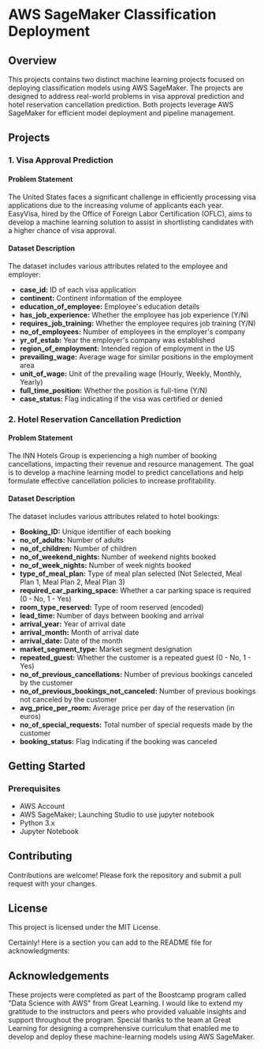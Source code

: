 
# AWS SageMaker Classification Deployment

## Overview

This projects contains two distinct machine learning projects focused on deploying classification models using AWS SageMaker. The projects are designed to address real-world problems in visa approval prediction and hotel reservation cancellation prediction. Both projects leverage AWS SageMaker for efficient model deployment and pipeline management.

## Projects

### 1. Visa Approval Prediction

#### Problem Statement
The United States faces a significant challenge in efficiently processing visa applications due to the increasing volume of applicants each year. EasyVisa, hired by the Office of Foreign Labor Certification (OFLC), aims to develop a machine learning solution to assist in shortlisting candidates with a higher chance of visa approval.

#### Dataset Description
The dataset includes various attributes related to the employee and employer:
- **case_id:** ID of each visa application
- **continent:** Continent information of the employee
- **education_of_employee:** Employee's education details
- **has_job_experience:** Whether the employee has job experience (Y/N)
- **requires_job_training:** Whether the employee requires job training (Y/N)
- **no_of_employees:** Number of employees in the employer's company
- **yr_of_estab:** Year the employer's company was established
- **region_of_employment:** Intended region of employment in the US
- **prevailing_wage:** Average wage for similar positions in the employment area
- **unit_of_wage:** Unit of the prevailing wage (Hourly, Weekly, Monthly, Yearly)
- **full_time_position:** Whether the position is full-time (Y/N)
- **case_status:** Flag indicating if the visa was certified or denied

### 2. Hotel Reservation Cancellation Prediction

#### Problem Statement
The INN Hotels Group is experiencing a high number of booking cancellations, impacting their revenue and resource management. The goal is to develop a machine learning model to predict cancellations and help formulate effective cancellation policies to increase profitability.

#### Dataset Description
The dataset includes various attributes related to hotel bookings:
- **Booking_ID:** Unique identifier of each booking
- **no_of_adults:** Number of adults
- **no_of_children:** Number of children
- **no_of_weekend_nights:** Number of weekend nights booked
- **no_of_week_nights:** Number of week nights booked
- **type_of_meal_plan:** Type of meal plan selected (Not Selected, Meal Plan 1, Meal Plan 2, Meal Plan 3)
- **required_car_parking_space:** Whether a car parking space is required (0 - No, 1 - Yes)
- **room_type_reserved:** Type of room reserved (encoded)
- **lead_time:** Number of days between booking and arrival
- **arrival_year:** Year of arrival date
- **arrival_month:** Month of arrival date
- **arrival_date:** Date of the month
- **market_segment_type:** Market segment designation
- **repeated_guest:** Whether the customer is a repeated guest (0 - No, 1 - Yes)
- **no_of_previous_cancellations:** Number of previous bookings canceled by the customer
- **no_of_previous_bookings_not_canceled:** Number of previous bookings not canceled by the customer
- **avg_price_per_room:** Average price per day of the reservation (in euros)
- **no_of_special_requests:** Total number of special requests made by the customer
- **booking_status:** Flag indicating if the booking was canceled

## Getting Started

### Prerequisites
- AWS Account
- AWS SageMaker; Launching Studio to use jupyter notebook
- Python 3.x
- Jupyter Notebook

## Contributing

Contributions are welcome! Please fork the repository and submit a pull request with your changes.

## License

This project is licensed under the MIT License.


Certainly! Here is a section you can add to the README file for acknowledgments:

## Acknowledgements

These projects were completed as part of the Boostcamp program called "Data Science with AWS" from Great Learning. I would like to extend my gratitude to the instructors and peers who provided valuable insights and support throughout the program. Special thanks to the team at Great Learning for designing a comprehensive curriculum that enabled me to develop and deploy these machine-learning models using AWS SageMaker. 
